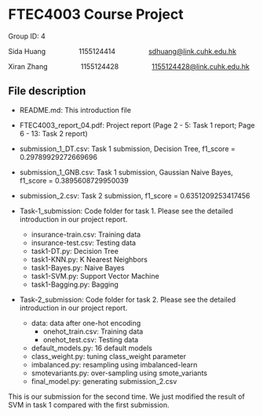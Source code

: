 # FTEC4003 Course Project

Group ID: 4

Sida Huang$\qquad$ $\qquad$1155124414$\qquad$ $\qquad$sdhuang@link.cuhk.edu.hk

Xiran Zhang$\qquad$ $\qquad$1155124428$\qquad$ $\qquad$1155124428@link.cuhk.edu.hk



## File description

- README.md: This introduction file
- FTEC4003_report_04.pdf: Project report (Page 2 - 5: Task 1 report; Page 6 - 13: Task 2 report)
- submission_1_DT.csv: Task 1 submission, Decision Tree, f1_score = 0.29789929272669696
- submission_1_GNB.csv: Task 1 submission, Gaussian Naive Bayes, f1_score = 0.3895608729950039
- submission_2.csv: Task 2 submission, f1_score = 0.6351209253417456

- Task-1_submission: Code folder for task 1. Please see the detailed introduction in our project report.
  - insurance-train.csv: Training data
  - insurance-test.csv: Testing data
  - task1-DT.py: Decision Tree
  - task1-KNN.py: K Nearest Neighbors
  - task1-Bayes.py: Naive Bayes
  - task1-SVM.py: Support Vector Machine
  - task1-Bagging.py: Bagging
- Task-2_submission: Code folder for task 2. Please see the detailed introduction in our project report.
  - data: data after one-hot encoding
    - onehot_train.csv: Training data
    - onehot_test.csv: Testing data
  - default_models.py: 16 default models
  - class_weight.py: tuning class_weight parameter
  - imbalanced.py: resampling using imbalanced-learn
  - smotevariants.py: over-sampling using smote_variants
  - final_model.py: generating submission_2.csv



This is our submission for the second time. We just modified the result of SVM in task 1 compared with the first submission.